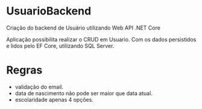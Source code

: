 # UsuarioBackend
Criação do backend de Usuário utilizando Web API .NET Core

Aplicação possibilita realizar o CRUD em Usuario. Com os dados persistidos e lidos pelo EF Core, utilizando SQL Server.

# Regras
- validação do email.
- data de nascimento não pode ser maior que data atual.
- escolaridade apenas 4 opções.
